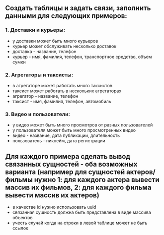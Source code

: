 ## Создать таблицы и задать связи, заполнить данными для следующих примеров:

### 1. Доставки и курьеры:
- у доставки может быть много курьеров
- курьер может обслуживать несколько доставок
- доставка - название, телефон
- курьер - имя, фамилия, телефон, транспортное средство, объем сумки

### 2. Агрегаторы и таксисты:
- в агрегаторе может работать много таксистов
- таксист может работать в нескольких агрегаторах
- агрегатор - название, телефон
- таксист - имя, фамилия, телефон, автомобиль

### 3. Видео и пользователи:
- у видео может быть много просмотров от разных пользователей
- у пользователя может быть много просмотренных видео
- видео - название, дата публикации, длительность
- пользователь - никнейм, дата регистрации

## Для каждого примера сделать вывод связанных сущностей - оба возможных варианта (например для сущностей актеров/фильмы нужно 1: для каждого актера вывести массив их фильмов, 2: для каждого фильма вывести массив их актеров)
- в качестве id нужно использовать uuid
- связанная сущность должна быть представлена в виде массива объектов
- учесть случай когда на строки в левой таблице может не быть ссылок
